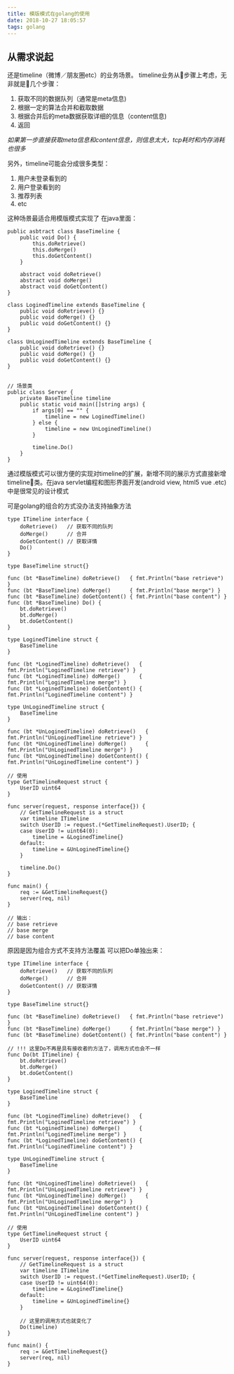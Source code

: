 ```yaml
---
title: 模版模式在golang的使用
date: 2018-10-27 18:05:57
tags: golang
---
```


## 从需求说起

还是timeline（微博／朋友圈etc）的业务场景。
timeline业务从步骤上考虑，无非就是几个步骤：
1. 获取不同的数据队列（通常是meta信息)
2. 根据一定的算法合并和截取数据
3. 根据合并后的meta数据获取详细的信息（content信息)
4. 返回


*如果第一步直接获取meta信息和content信息，则信息太大，tcp耗时和内存消耗也很多*

另外，timeline可能会分成很多类型：
1. 用户未登录看到的
2. 用户登录看到的
3. 推荐列表
4. etc

这种场景最适合用模版模式实现了
在java里面：

    public asbtract class BaseTimeline {
        public void Do() {
            this.doRetrieve()
            this.doMerge()
            this.doGetContent()
        }

        abstract void doRetrieve()
        abstract void doMerge()
        abstract void doGetContent()
    }

    class LoginedTimeline extends BaseTimeline {
        public void doRetrieve() {}
        public void doMerge() {}
        public void doGetContent() {}
    }

    class UnLoginedTimeline extends BaseTimeline {
        public void doRetrieve() {}
        public void doMerge() {}
        public void doGetContent() {}
    }


    // 场景类
    public class Server {
        private BaseTimeline timeline 
        public static void main([]string args) {
            if args[0] == "" {
                timeline = new LoginedTimeline()
            } else {
                timeline = new UnLoginedTimeline()
            }

            timeline.Do()
        }
    }

通过模版模式可以很方便的实现对timeline的扩展，新增不同的展示方式直接新增timeline类。在java servlet编程和图形界面开发(android view, html5 vue .etc)中是很常见的设计模式


可是golang的组合的方式没办法支持抽象方法

    type ITimeline interface {
        doRetrieve()   // 获取不同的队列
        doMerge()      // 合并
        doGetContent() // 获取详情
        Do()
    }

    type BaseTimeline struct{}

    func (bt *BaseTimeline) doRetrieve()   { fmt.Println("base retrieve") }
    func (bt *BaseTimeline) doMerge()      { fmt.Println("base merge") }
    func (bt *BaseTimeline) doGetContent() { fmt.Println("base content") }
    func (bt *BaseTimeline) Do() {
        bt.doRetrieve()
        bt.doMerge()
        bt.doGetContent()
    }

    type LoginedTimeline struct {
        BaseTimeline
    }

    func (bt *LoginedTimeline) doRetrieve()   { fmt.Println("LoginedTimeline retrieve") }
    func (bt *LoginedTimeline) doMerge()      { fmt.Println("LoginedTimeline merge") }
    func (bt *LoginedTimeline) doGetContent() { fmt.Println("LoginedTimeline content") }

    type UnLoginedTimeline struct {
        BaseTimeline
    }

    func (bt *UnLoginedTimeline) doRetrieve()   { fmt.Println("UnLoginedTimeline retrieve") }
    func (bt *UnLoginedTimeline) doMerge()      { fmt.Println("UnLoginedTimeline merge") }
    func (bt *UnLoginedTimeline) doGetContent() { fmt.Println("UnLoginedTimeline content") }

    // 使用
    type GetTimelineRequest struct {
        UserID uint64
    }

    func server(request, response interface{}) {
        // GetTimelineRequest is a struct
        var timeline ITimeline
        switch UserID := request.(*GetTimelineRequest).UserID; {
        case UserID != uint64(0):
            timeline = &LoginedTimeline{}
        default:
            timeline = &UnLoginedTimeline{}
        }

        timeline.Do()
    }

    func main() {
        req := &GetTimelineRequest{}
        server(req, nil)
    }

    // 输出：
    // base retrieve
    // base merge
    // base content


原因是因为组合方式不支持方法覆盖
可以把Do单独出来：

    type ITimeline interface {
        doRetrieve()   // 获取不同的队列
        doMerge()      // 合并
        doGetContent() // 获取详情
    }

    type BaseTimeline struct{}

    func (bt *BaseTimeline) doRetrieve()   { fmt.Println("base retrieve") }
    func (bt *BaseTimeline) doMerge()      { fmt.Println("base merge") }
    func (bt *BaseTimeline) doGetContent() { fmt.Println("base content") }
    
    // !!! 这里Do不再是具有接收者的方法了，调用方式也会不一样
    func Do(bt ITimeline) {
        bt.doRetrieve()
        bt.doMerge()
        bt.doGetContent()
    }

    type LoginedTimeline struct {
        BaseTimeline
    }

    func (bt *LoginedTimeline) doRetrieve()   { fmt.Println("LoginedTimeline retrieve") }
    func (bt *LoginedTimeline) doMerge()      { fmt.Println("LoginedTimeline merge") }
    func (bt *LoginedTimeline) doGetContent() { fmt.Println("LoginedTimeline content") }

    type UnLoginedTimeline struct {
        BaseTimeline
    }

    func (bt *UnLoginedTimeline) doRetrieve()   { fmt.Println("UnLoginedTimeline retrieve") }
    func (bt *UnLoginedTimeline) doMerge()      { fmt.Println("UnLoginedTimeline merge") }
    func (bt *UnLoginedTimeline) doGetContent() { fmt.Println("UnLoginedTimeline content") }

    // 使用
    type GetTimelineRequest struct {
        UserID uint64
    }

    func server(request, response interface{}) {
        // GetTimelineRequest is a struct
        var timeline ITimeline
        switch UserID := request.(*GetTimelineRequest).UserID; {
        case UserID != uint64(0):
            timeline = &LoginedTimeline{}
        default:
            timeline = &UnLoginedTimeline{}
        }

        // 这里的调用方式也就变化了
        Do(timeline)
    }

    func main() {
        req := &GetTimelineRequest{}
        server(req, nil)
    }